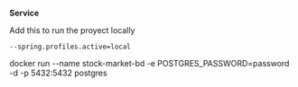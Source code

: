 **Service** 

Add this to run the proyect locally
```properties
--spring.profiles.active=local
```
docker run --name stock-market-bd -e POSTGRES_PASSWORD=password -d -p 5432:5432 postgres